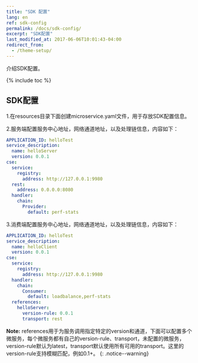 ```yaml
---
title: "SDK 配置"
lang: en
ref: sdk-config
permalink: /docs/sdk-config/
excerpt: "SDK配置"
last_modified_at: 2017-06-06T10:01:43-04:00
redirect_from:
  - /theme-setup/
---
```


介绍SDK配置。

{% include toc %}

## SDK配置

1.在resources目录下面创建microservice.yaml文件，用于存放SDK配置信息。

2.服务端配置服务中心地址，网络通道地址，以及处理链信息，内容如下：

```yaml
APPLICATION_ID: helloTest
service_description:
  name: helloServer
  version: 0.0.1
cse:
  service:
    registry:
      address: http://127.0.0.1:9980
  rest:
    address: 0.0.0.0:8080
  handler:
    chain:
      Provider:
        default: perf-stats
```

3.消费端配置服务中心地址，网络通道地址，以及处理链信息，内容如下：

```yaml
APPLICATION_ID: helloTest
service_description:
  name: helloClient
  version: 0.0.1
cse:
  service:
    registry:
      address: http://127.0.0.1:9980
  handler:
    chain:
      Consumer:
        default: loadbalance,perf-stats
  references:
    helloServer:
      version-rule: 0.0.1
      transport: rest
```

**Note:** references用于为服务调用指定特定的version和通道，下面可以配置多个微服务，每个微服务都有自己的version-rule、transport，未配置的微服务，version-rule默认为latest，transport默认使用所有可用的transport。这里的version-rule支持模糊匹配，例如0.1+。
{: .notice--warning}
